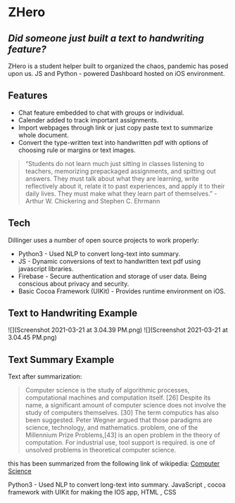 # ZHero

## _Did someone just built a text to handwriting feature?_

ZHero is a student helper built to organized the chaos, pandemic has posed upon us.
JS and Python - powered Dashboard hosted on iOS environment.

## Features

- Chat feature embedded to chat with groups or individual.
- Calender added to track important assignments.
- Import webpages through link or just copy paste text to summarize whole document.
- Convert the type-written text into handwritten pdf with options of choosing rule or margins or text images.

> “Students do not learn much just sitting in classes listening to teachers, memorizing prepackaged assignments, and spitting out answers. They must talk about what they are learning, write reflectively about it, relate it to past experiences, and apply it to their daily lives. They must make what they learn part of themselves.” - Arthur W. Chickering and Stephen C. Ehrmann

## Tech

Dillinger uses a number of open source projects to work properly:

- Python3 - Used NLP to convert long-text into summary. 
- JS - Dynamic conversions of text to handwritten text pdf using javascript libraries.
- Firebase - Secure authentication and storage of user data. Being conscious about privacy and security.
- Basic Cocoa Framework (UIKit) - Provides runtime environment on iOS.

## Text to Handwriting Example 

![](Screenshot 2021-03-21 at 3.04.39 PM.png)
![](Screenshot 2021-03-21 at 3.04.45 PM.png)

## Text Summary Example

Text after summarization:

> Computer science is the study of algorithmic processes, computational machines and computation itself.
[26] Despite its name, a significant amount of computer science does not involve the study of computers themselves.
[30] The term computics has also been suggested.
Peter Wegner argued that those paradigms are science, technology, and mathematics.
problem, one of the Millennium Prize Problems,[43] is an open problem in the theory of computation.
For industrial use, tool support is required.
is one of unsolved problems in theoretical computer science.

this has been summarized from the following link of wikipedia:
[Computer Science](https://en.wikipedia.org/wiki/Computer_science)


Python3 - Used NLP to convert long-text into summary. JavaScript , cocoa framework with UIKit for making the IOS app, HTML , CSS
